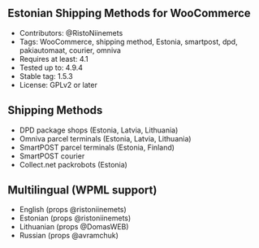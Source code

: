 ## Estonian Shipping Methods for WooCommerce ##

- Contributors: @RistoNiinemets
- Tags: WooCommerce, shipping method, Estonia, smartpost, dpd, pakiautomaat, courier, omniva
- Requires at least: 4.1
- Tested up to: 4.9.4
- Stable tag: 1.5.3
- License: GPLv2 or later


## Shipping Methods ##

- DPD package shops (Estonia, Latvia, Lithuania)
- Omniva parcel terminals (Estonia, Latvia, Lithuania)
- SmartPOST parcel terminals (Estonia, Finland)
- SmartPOST courier
- Collect.net packrobots (Estonia)


## Multilingual (WPML support) ##

- English (props @ristoniinemets)
- Estonian (props @ristoniinemets)
- Lithuanian (props @DomasWEB)
- Russian (props @avramchuk)

